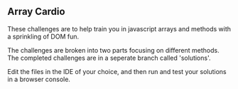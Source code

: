 ## Array Cardio

These challenges are to help train you in javascript arrays and methods with a sprinkling of DOM fun.

The challenges are broken into two parts focusing on different methods. The completed challenges are in a seperate branch called 'solutions'. 

Edit the files in the IDE of your choice, and then run and test your solutions in a browser console.
